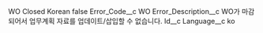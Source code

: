 <?xml version="1.0" encoding="UTF-8"?>
<CustomMetadata xmlns="http://soap.sforce.com/2006/04/metadata" xmlns:xsi="http://www.w3.org/2001/XMLSchema-instance" xmlns:xsd="http://www.w3.org/2001/XMLSchema">
    <label>WO Closed Korean</label>
    <protected>false</protected>
    <values>
        <field>Error_Code__c</field>
        <value xsi:type="xsd:string">WO</value>
    </values>
    <values>
        <field>Error_Description__c</field>
        <value xsi:type="xsd:string">WO가 마감되어서 업무계획 자료를  업데이트/삽입할 수 없습니다.</value>
    </values>
    <values>
        <field>Id__c</field>
        <value xsi:nil="true"/>
    </values>
    <values>
        <field>Language__c</field>
        <value xsi:type="xsd:string">ko</value>
    </values>
</CustomMetadata>
